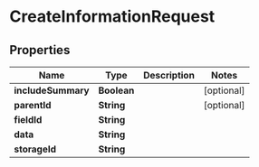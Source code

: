 
# CreateInformationRequest

## Properties
Name | Type | Description | Notes
------------ | ------------- | ------------- | -------------
**includeSummary** | **Boolean** |  |  [optional]
**parentId** | **String** |  |  [optional]
**fieldId** | **String** |  | 
**data** | **String** |  | 
**storageId** | **String** |  | 



